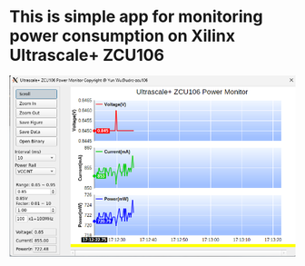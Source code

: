 # This is simple app for monitoring power consumption on Xilinx Ultrascale+ ZCU106

![Alt text](https://github.com/wincle626/ZCU106PowerMonitor/blob/main/figures/Screenshot%202024-03-26%20171243.png)
